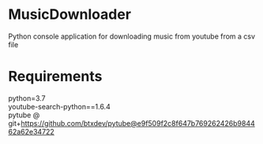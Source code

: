 # MusicDownloader
Python console application for downloading music from youtube from a csv file

# Requirements
python=3.7<br>
youtube-search-python==1.6.4<br>
pytube @ git+https://github.com/btxdev/pytube@e9f509f2c8f647b769262426b984462a62e34722
